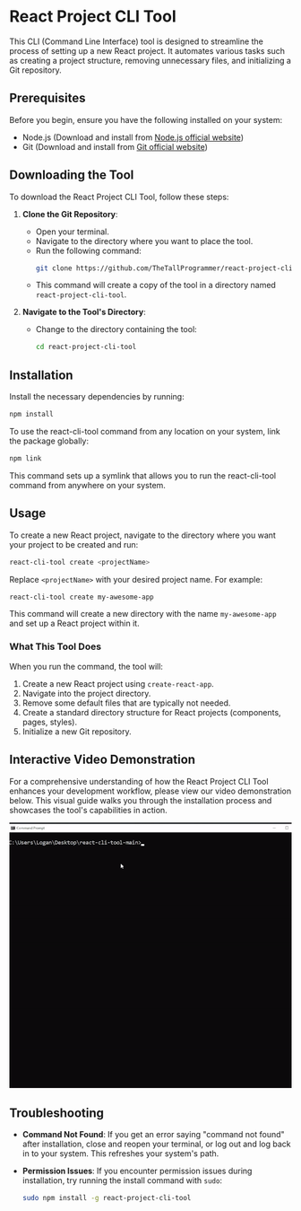 # React Project CLI Tool

This CLI (Command Line Interface) tool is designed to streamline the process of setting up a new React project. It automates various tasks such as creating a project structure, removing unnecessary files, and initializing a Git repository.

## Prerequisites

Before you begin, ensure you have the following installed on your system:
- Node.js (Download and install from [Node.js official website](https://nodejs.org/))
- Git (Download and install from [Git official website](https://git-scm.com/))

## Downloading the Tool

To download the React Project CLI Tool, follow these steps:

1. **Clone the Git Repository**:
   - Open your terminal.
   - Navigate to the directory where you want to place the tool.
   - Run the following command:
     ```bash
     git clone https://github.com/TheTallProgrammer/react-project-cli-tool.git
     ```
   - This command will create a copy of the tool in a directory named `react-project-cli-tool`.

2. **Navigate to the Tool's Directory**:
   - Change to the directory containing the tool:
     ```bash
     cd react-project-cli-tool
     ```
## Installation

Install the necessary dependencies by running:
```bash
npm install
```

To use the react-cli-tool command from any location on your system, link the package globally:

```bash
npm link
```
This command sets up a symlink that allows you to run the react-cli-tool command from anywhere on your system.

## Usage

To create a new React project, navigate to the directory where you want your project to be created and run:
```bash
react-cli-tool create <projectName>
```
Replace `<projectName>` with your desired project name. For example:
```bash
react-cli-tool create my-awesome-app
```
This command will create a new directory with the name `my-awesome-app` and set up a React project within it.

### What This Tool Does

When you run the command, the tool will:

1.  Create a new React project using `create-react-app`.
2.  Navigate into the project directory.
3.  Remove some default files that are typically not needed.
4.  Create a standard directory structure for React projects (components, pages, styles).
5.  Initialize a new Git repository.

## Interactive Video Demonstration

For a comprehensive understanding of how the React Project CLI Tool enhances your development workflow, please view our video demonstration below. This visual guide walks you through the installation process and showcases the tool's capabilities in action.

![React Project CLI Tool Video Demo](demo.gif)
## Troubleshooting

-   **Command Not Found**: If you get an error saying "command not found" after installation, close and reopen your terminal, or log out and log back in to your system. This refreshes your system's path.
    
-   **Permission Issues**: If you encounter permission issues during installation, try running the install command with `sudo`:
	```bash
	sudo npm install -g react-project-cli-tool
	```
